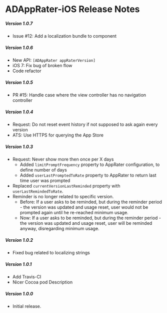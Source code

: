 # ADAppRater-iOS Release Notes

##### Version 1.0.7
* Issue #12: Add a localization bundle to component

##### Version 1.0.6
* New API: `[ADAppRater appRaterVersion]`
* iOS 7: Fix bug of broken flow
* Code refactor

##### Version 1.0.5
* PR #15: Handle case where the view controller has no navigation controller

##### Version 1.0.4
* Request: Do not reset event history if not supposed to ask again every version
* ATS: Use HTTPS for querying the App Store

##### Version 1.0.3
* Request: Never show more then once per X days
  * Added `limitPromptFrequency` property to AppRater configuration, to define number of days
  * Added `userLastPromptedToRate` property to AppRater to return last time user was prompted
* Replaced `currentVersionLastReminded` property with `userLastRemindedToRate`.
* Reminder is no longer related to specific version.
  * Before: If a user asks to be reminded, but during the reminder period - the version was updated and usage reset, user would not be prompted again until he re-reached minimum usage.
  * Now: If a user asks to be reminded, but during the reminder period - the version was updated and usage reset, user will be reminded anyway, disregarding minimum usage.

##### Version 1.0.2
* Fixed bug related to localizing strings

##### Version 1.0.1
* Add Travis-CI
* Nicer Cocoa pod Description

##### Version 1.0.0
* Initial release.
